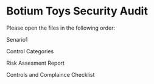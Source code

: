 #                                                                                     Botium Toys Security Audit 



Please open the files in the following order:  


Senario1         

Control Categories      


Risk Assesment Report      


Controls and Complaince Checklist

